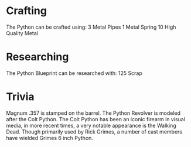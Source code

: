 # Crafting

The Python can be crafted using:
3 Metal Pipes
1 Metal Spring
10 High Quality Metal
# Researching

The Python Blueprint can be researched with:
125 Scrap
# Trivia

Magnum .357 is stamped on the barrel.
The Python Revolver is modeled after the Colt Python. The Colt Python has been an iconic firearm in visual media, in more recent times, a very notable appearance is the Walking Dead. Though primarily used by Rick Grimes, a number of cast members have wielded Grimes 6 inch Python.
